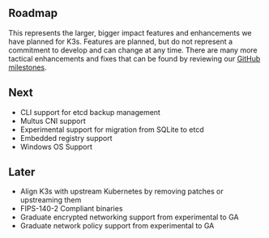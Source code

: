 Roadmap
---
This represents the larger, bigger impact features and enhancements we have planned for K3s.
Features are planned, but do not represent a commitment to develop and can change at any time.
There are many more tactical enhancements and fixes that can be found by reviewing our 
[GitHub milestones](https://github.com/k3s-io/k3s/milestones).

Next
---
- CLI support for etcd backup management
- Multus CNI support
- Experimental support for migration from SQLite to etcd
- Embedded registry support
- Windows OS Support

Later
---
- Align K3s with upstream Kubernetes by removing patches or upstreaming them
- FIPS-140-2 Compliant binaries
- Graduate encrypted networking support from experimental to GA
- Graduate network policy support from experimental to GA

